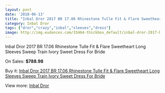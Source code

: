 ```yaml
---
layout: post
date: '2018-06-13'
title: "Inbal Dror 2017 BR 17.06 Rhinestone Tulle Fit & Flare Sweetheart Long Sleeves Sweep Train Ivory Sweet Dress For Bride"
category: Inbal Dror
tags: ["dror","crazy","inbal","sleeves","dress"]
image: http://img.eudances.com/33464-thickbox_default/inbal-dror-2017-br-17-06-rhinestone-tulle-fit-flare-sweetheart-long-sleeves-sweep-train-ivory-sweet-dress-for-bride.jpg
---
```

Inbal Dror 2017 BR 17.06 Rhinestone Tulle Fit & Flare Sweetheart Long Sleeves Sweep Train Ivory Sweet Dress For Bride

On Sales: **$788.98**
<a href="https://www.eudances.com/en/inbal-dror/10235-inbal-dror-2017-br-17-06-rhinestone-tulle-fit-flare-sweetheart-long-sleeves-sweep-train-ivory-sweet-dress-for-bride.html"><amp-img layout="responsive" width="600" height="600" src="//img.eudances.com/33464-thickbox_default/inbal-dror-2017-br-17-06-rhinestone-tulle-fit-flare-sweetheart-long-sleeves-sweep-train-ivory-sweet-dress-for-bride.jpg" alt="Inbal Dror 2017 BR 17.06 Rhinestone Tulle Fit & Flare Sweetheart Long Sleeves Sweep Train Ivory Sweet Dress For Bride 0" /></a>
<a href="https://www.eudances.com/en/inbal-dror/10235-inbal-dror-2017-br-17-06-rhinestone-tulle-fit-flare-sweetheart-long-sleeves-sweep-train-ivory-sweet-dress-for-bride.html"><amp-img layout="responsive" width="600" height="600" src="//img.eudances.com/33466-thickbox_default/inbal-dror-2017-br-17-06-rhinestone-tulle-fit-flare-sweetheart-long-sleeves-sweep-train-ivory-sweet-dress-for-bride.jpg" alt="Inbal Dror 2017 BR 17.06 Rhinestone Tulle Fit & Flare Sweetheart Long Sleeves Sweep Train Ivory Sweet Dress For Bride 1" /></a>
<a href="https://www.eudances.com/en/inbal-dror/10235-inbal-dror-2017-br-17-06-rhinestone-tulle-fit-flare-sweetheart-long-sleeves-sweep-train-ivory-sweet-dress-for-bride.html"><amp-img layout="responsive" width="600" height="600" src="//img.eudances.com/33465-thickbox_default/inbal-dror-2017-br-17-06-rhinestone-tulle-fit-flare-sweetheart-long-sleeves-sweep-train-ivory-sweet-dress-for-bride.jpg" alt="Inbal Dror 2017 BR 17.06 Rhinestone Tulle Fit & Flare Sweetheart Long Sleeves Sweep Train Ivory Sweet Dress For Bride 2" /></a>

Buy it: [Inbal Dror 2017 BR 17.06 Rhinestone Tulle Fit & Flare Sweetheart Long Sleeves Sweep Train Ivory Sweet Dress For Bride](https://www.eudances.com/en/inbal-dror/10235-inbal-dror-2017-br-17-06-rhinestone-tulle-fit-flare-sweetheart-long-sleeves-sweep-train-ivory-sweet-dress-for-bride.html "Inbal Dror 2017 BR 17.06 Rhinestone Tulle Fit & Flare Sweetheart Long Sleeves Sweep Train Ivory Sweet Dress For Bride")

View more: [Inbal Dror](https://www.eudances.com/en/168-inbal-dror "Inbal Dror")
